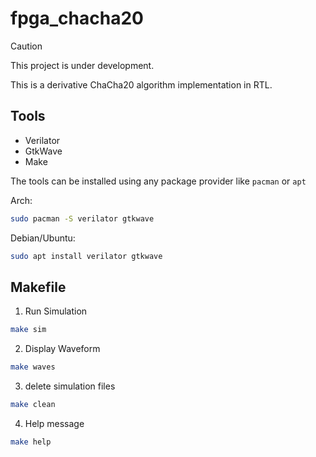 # fpga_chacha20

> [!caution]
> This project is under development.

This is a derivative ChaCha20 algorithm implementation in RTL.



## Tools

- Verilator
- GtkWave
- Make

The tools can be installed using any package provider like `pacman` or `apt`

Arch:
```bash
sudo pacman -S verilator gtkwave
```
Debian/Ubuntu:
```bash
sudo apt install verilator gtkwave
```


## Makefile

1) Run Simulation

```bash
make sim
```
2) Display Waveform

```bash
make waves
```

3) delete simulation files

```bash
make clean
```

4) Help message

```bash
make help
```
